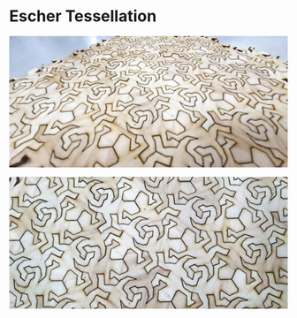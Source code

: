 # Escher Tessellation

![_escher-lizard](_escher-lizard1.jpg)

![_escher-lizard](_escher-lizard2.jpg)
